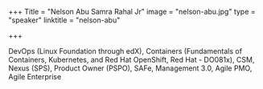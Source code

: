 +++
Title = "Nelson Abu Samra Rahal Jr"
image = "nelson-abu.jpg"
type = "speaker"
linktitle = "nelson-abu"

+++

DevOps (Linux Foundation through edX), Containers (Fundamentals of Containers, Kubernetes, and Red Hat OpenShift, Red Hat - DO081x), CSM, Nexus (SPS), Product Owner (PSPO), SAFe, Management 3.0, Agile PMO, Agile Enterprise